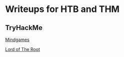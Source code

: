 # Writeups for HTB and THM

## TryHackMe

[Mindgames](https://0xtaylur.github.io/mindgames)

[Lord of The Root](https://0xtaylur.github.io/lotr)

